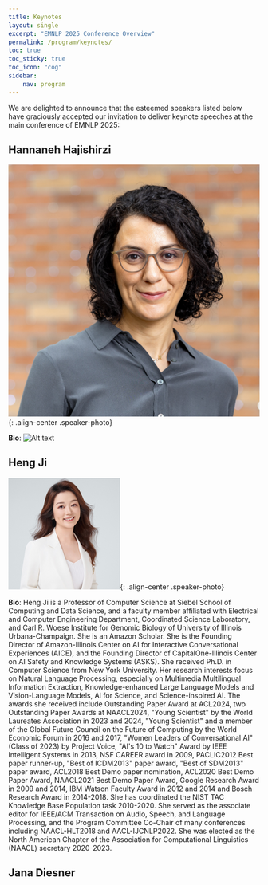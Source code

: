 ```yaml
---
title: Keynotes
layout: single
excerpt: "EMNLP 2025 Conference Overview"
permalink: /program/keynotes/
toc: true
toc_sticky: true
toc_icon: "cog" 
sidebar: 
    nav: program
---
```


We are delighted to announce that the esteemed speakers listed below have graciously accepted our invitation to deliver keynote speeches at the main conference of EMNLP 2025:

<style>
p.speaker-bio { font-style: italic; font-size: 80%; }
.speaker-photo { width: 200px; height: 200px; object-fit: contain; }
</style>

## Hannaneh Hajishirzi
![Hannaneh Hajishirzi](/assets/images/keynotes/hanna.png){: .align-center .speaker-photo}

**Bio**: ![Alt text](image-1.png)

## Heng Ji
![Heng Ji](/assets/images/keynotes/hengji.png){: .align-center .speaker-photo}

**Bio**: Heng Ji is a Professor of Computer Science at Siebel School of Computing and Data Science, and a faculty member affiliated with Electrical and Computer Engineering Department, Coordinated Science Laboratory, and Carl R. Woese Institute for Genomic Biology of University of Illinois Urbana-Champaign. She is an Amazon Scholar. She is the Founding Director of Amazon-Illinois Center on AI for Interactive Conversational Experiences (AICE), and the Founding Director of CapitalOne-Illinois Center on AI Safety and Knowledge Systems (ASKS). She received Ph.D. in Computer Science from New York University. Her research interests focus on Natural Language Processing, especially on Multimedia Multilingual Information Extraction, Knowledge-enhanced Large Language Models and Vision-Language Models, AI for Science, and Science-inspired AI. The awards she received include Outstanding Paper Award at ACL2024, two Outstanding Paper Awards at NAACL2024, "Young Scientist" by the World Laureates Association in 2023 and 2024, "Young Scientist" and a member of the Global Future Council on the Future of Computing by the World Economic Forum in 2016 and 2017, "Women Leaders of Conversational AI" (Class of 2023) by Project Voice, "AI's 10 to Watch" Award by IEEE Intelligent Systems in 2013, NSF CAREER award in 2009, PACLIC2012 Best paper runner-up, "Best of ICDM2013" paper award, "Best of SDM2013" paper award, ACL2018 Best Demo paper nomination, ACL2020 Best Demo Paper Award, NAACL2021 Best Demo Paper Award, Google Research Award in 2009 and 2014, IBM Watson Faculty Award in 2012 and 2014 and Bosch Research Award in 2014-2018. She has coordinated the NIST TAC Knowledge Base Population task 2010-2020. She served as the associate editor for IEEE/ACM Transaction on Audio, Speech, and Language Processing, and the Program Committee Co-Chair of many conferences including NAACL-HLT2018 and AACL-IJCNLP2022. She was elected as the North American Chapter of the Association for Computational Linguistics (NAACL) secretary 2020-2023.

## Jana Diesner